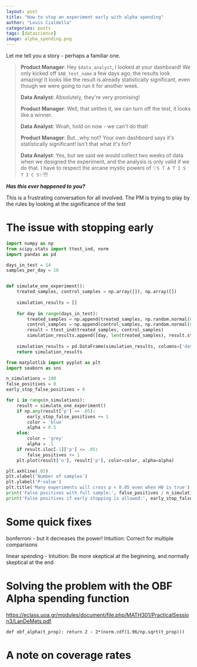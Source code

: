 ```yaml
---
layout: post
title: "How to stop an experiment early with alpha spending"
author: "Louis Cialdella"
categories: posts
tags: [datascience]
image: alpha_spending.png
---
```


Let me tell you a story - perhaps a familiar one.

> **Product Manager**: Hey `$data_analyst`, I looked at your dashboard! We only kicked off `$AB_test_name` a few days ago, the results look amazing! It looks like the result is already statistically significant, even though we were going to run it for another week.
>
>**Data Analyst**: Absolutely, they're very promising!
>
>**Product Manager**: Well, that settles it, we can turn off the test, it looks like a winner.
>
>**Data Analyst**: Woah, hold on now - we can't do that! 
>
>**Product Manager**: But...why not? Your own dashboard says it's statistically significant! Isn't that what it's for?
>
>**Data Analyst**: Yes, but we said we would collect two weeks of data when we designed the experiment, and the analysis is only valid if we do that. I have to respect the arcane mystic powers of ✨`S T A T I S T I C S`✨!!! 

_**Has this ever happened to you?**_

This is a frustrating conversation for all involved. The PM is trying to play by the rules by looking at the significance of the test

# The issue with stopping early

```python
import numpy as np
from scipy.stats import ttest_ind, norm
import pandas as pd

days_in_test = 14
samples_per_day = 10


def simulate_one_experiment():
    treated_samples, control_samples = np.array([]), np.array([])
    
    simulation_results = []
    
    for day in range(days_in_test):
        treated_samples = np.append(treated_samples, np.random.normal(0, 1, samples_per_day))
        control_samples = np.append(control_samples, np.random.normal(0, 1, samples_per_day))
        result = ttest_ind(treated_samples, control_samples)
        simulation_results.append([day, len(treated_samples), result.statistic, result.pvalue])
        
    simulation_results = pd.DataFrame(simulation_results, columns=['day', 'n', 't', 'p'])
    return simulation_results

from matplotlib import pyplot as plt
import seaborn as sns

n_simulations = 100
false_positives = 0
early_stop_false_positives = 0

for i in range(n_simulations):
    result = simulate_one_experiment()
    if np.any(result['p'] <= .05):
        early_stop_false_positives += 1
        color = 'blue'
        alpha = 0.5
    else:
        color = 'grey'
        alpha = .1
    if result.iloc[-1]['p'] <= .05:
        false_positives += 1
    plt.plot(result['n'], result['p'], color=color, alpha=alpha)

plt.axhline(.05)
plt.xlabel('Number of samples')
plt.ylabel('P-value')
plt.title('Many experiments will cross p < 0.05 even when H0 is true')
print('False positives with full sample:', false_positives / n_simulations)
print('False positives if early stopping is allowed:', early_stop_false_positives / n_simulations)
```



# Some quick fixes

bonferroni - but it decreases the power! Intuition: Correct for multiple comparisons

linear spending - Intuition: Be more skeptical at the beginning, and normally skeptical at the end

# Solving the problem with the OBF Alpha spending function

https://eclass.uoa.gr/modules/document/file.php/MATH301/PracticalSession3/LanDeMets.pdf

```
def obf_alpha(t_prop): return 2 - 2*(norm.cdf(1.96/np.sqrt(t_prop)))
```

# A note on coverage rates
